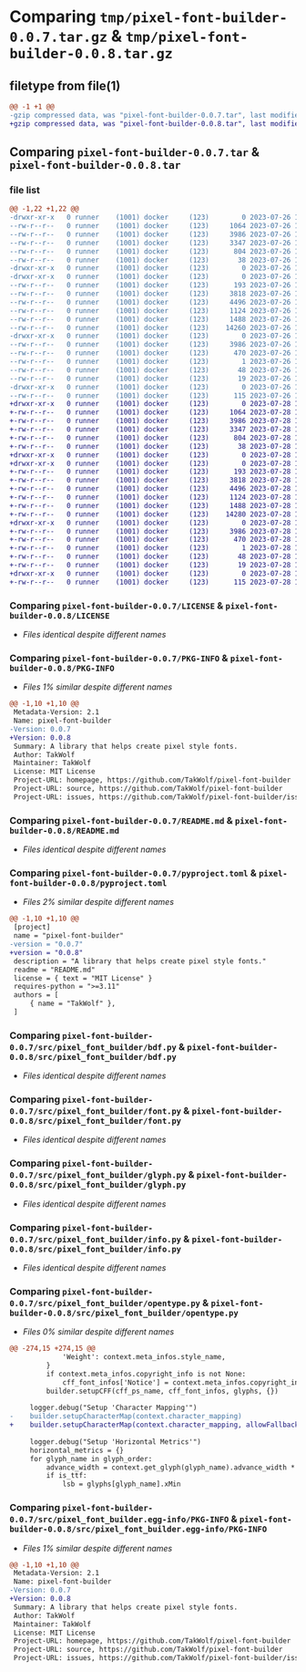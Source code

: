 # Comparing `tmp/pixel-font-builder-0.0.7.tar.gz` & `tmp/pixel-font-builder-0.0.8.tar.gz`

## filetype from file(1)

```diff
@@ -1 +1 @@
-gzip compressed data, was "pixel-font-builder-0.0.7.tar", last modified: Wed Jul 26 11:13:40 2023, max compression
+gzip compressed data, was "pixel-font-builder-0.0.8.tar", last modified: Fri Jul 28 12:23:34 2023, max compression
```

## Comparing `pixel-font-builder-0.0.7.tar` & `pixel-font-builder-0.0.8.tar`

### file list

```diff
@@ -1,22 +1,22 @@
-drwxr-xr-x   0 runner    (1001) docker     (123)        0 2023-07-26 11:13:40.620792 pixel-font-builder-0.0.7/
--rw-r--r--   0 runner    (1001) docker     (123)     1064 2023-07-26 11:13:23.000000 pixel-font-builder-0.0.7/LICENSE
--rw-r--r--   0 runner    (1001) docker     (123)     3986 2023-07-26 11:13:40.620792 pixel-font-builder-0.0.7/PKG-INFO
--rw-r--r--   0 runner    (1001) docker     (123)     3347 2023-07-26 11:13:23.000000 pixel-font-builder-0.0.7/README.md
--rw-r--r--   0 runner    (1001) docker     (123)      804 2023-07-26 11:13:23.000000 pixel-font-builder-0.0.7/pyproject.toml
--rw-r--r--   0 runner    (1001) docker     (123)       38 2023-07-26 11:13:40.620792 pixel-font-builder-0.0.7/setup.cfg
-drwxr-xr-x   0 runner    (1001) docker     (123)        0 2023-07-26 11:13:40.620792 pixel-font-builder-0.0.7/src/
-drwxr-xr-x   0 runner    (1001) docker     (123)        0 2023-07-26 11:13:40.620792 pixel-font-builder-0.0.7/src/pixel_font_builder/
--rw-r--r--   0 runner    (1001) docker     (123)      193 2023-07-26 11:13:23.000000 pixel-font-builder-0.0.7/src/pixel_font_builder/__init__.py
--rw-r--r--   0 runner    (1001) docker     (123)     3818 2023-07-26 11:13:23.000000 pixel-font-builder-0.0.7/src/pixel_font_builder/bdf.py
--rw-r--r--   0 runner    (1001) docker     (123)     4496 2023-07-26 11:13:23.000000 pixel-font-builder-0.0.7/src/pixel_font_builder/font.py
--rw-r--r--   0 runner    (1001) docker     (123)     1124 2023-07-26 11:13:23.000000 pixel-font-builder-0.0.7/src/pixel_font_builder/glyph.py
--rw-r--r--   0 runner    (1001) docker     (123)     1488 2023-07-26 11:13:23.000000 pixel-font-builder-0.0.7/src/pixel_font_builder/info.py
--rw-r--r--   0 runner    (1001) docker     (123)    14260 2023-07-26 11:13:23.000000 pixel-font-builder-0.0.7/src/pixel_font_builder/opentype.py
-drwxr-xr-x   0 runner    (1001) docker     (123)        0 2023-07-26 11:13:40.620792 pixel-font-builder-0.0.7/src/pixel_font_builder.egg-info/
--rw-r--r--   0 runner    (1001) docker     (123)     3986 2023-07-26 11:13:40.000000 pixel-font-builder-0.0.7/src/pixel_font_builder.egg-info/PKG-INFO
--rw-r--r--   0 runner    (1001) docker     (123)      470 2023-07-26 11:13:40.000000 pixel-font-builder-0.0.7/src/pixel_font_builder.egg-info/SOURCES.txt
--rw-r--r--   0 runner    (1001) docker     (123)        1 2023-07-26 11:13:40.000000 pixel-font-builder-0.0.7/src/pixel_font_builder.egg-info/dependency_links.txt
--rw-r--r--   0 runner    (1001) docker     (123)       48 2023-07-26 11:13:40.000000 pixel-font-builder-0.0.7/src/pixel_font_builder.egg-info/requires.txt
--rw-r--r--   0 runner    (1001) docker     (123)       19 2023-07-26 11:13:40.000000 pixel-font-builder-0.0.7/src/pixel_font_builder.egg-info/top_level.txt
-drwxr-xr-x   0 runner    (1001) docker     (123)        0 2023-07-26 11:13:40.620792 pixel-font-builder-0.0.7/tests/
--rw-r--r--   0 runner    (1001) docker     (123)      115 2023-07-26 11:13:23.000000 pixel-font-builder-0.0.7/tests/test_.py
+drwxr-xr-x   0 runner    (1001) docker     (123)        0 2023-07-28 12:23:34.417937 pixel-font-builder-0.0.8/
+-rw-r--r--   0 runner    (1001) docker     (123)     1064 2023-07-28 12:23:24.000000 pixel-font-builder-0.0.8/LICENSE
+-rw-r--r--   0 runner    (1001) docker     (123)     3986 2023-07-28 12:23:34.417937 pixel-font-builder-0.0.8/PKG-INFO
+-rw-r--r--   0 runner    (1001) docker     (123)     3347 2023-07-28 12:23:24.000000 pixel-font-builder-0.0.8/README.md
+-rw-r--r--   0 runner    (1001) docker     (123)      804 2023-07-28 12:23:24.000000 pixel-font-builder-0.0.8/pyproject.toml
+-rw-r--r--   0 runner    (1001) docker     (123)       38 2023-07-28 12:23:34.417937 pixel-font-builder-0.0.8/setup.cfg
+drwxr-xr-x   0 runner    (1001) docker     (123)        0 2023-07-28 12:23:34.413936 pixel-font-builder-0.0.8/src/
+drwxr-xr-x   0 runner    (1001) docker     (123)        0 2023-07-28 12:23:34.413936 pixel-font-builder-0.0.8/src/pixel_font_builder/
+-rw-r--r--   0 runner    (1001) docker     (123)      193 2023-07-28 12:23:24.000000 pixel-font-builder-0.0.8/src/pixel_font_builder/__init__.py
+-rw-r--r--   0 runner    (1001) docker     (123)     3818 2023-07-28 12:23:24.000000 pixel-font-builder-0.0.8/src/pixel_font_builder/bdf.py
+-rw-r--r--   0 runner    (1001) docker     (123)     4496 2023-07-28 12:23:24.000000 pixel-font-builder-0.0.8/src/pixel_font_builder/font.py
+-rw-r--r--   0 runner    (1001) docker     (123)     1124 2023-07-28 12:23:24.000000 pixel-font-builder-0.0.8/src/pixel_font_builder/glyph.py
+-rw-r--r--   0 runner    (1001) docker     (123)     1488 2023-07-28 12:23:24.000000 pixel-font-builder-0.0.8/src/pixel_font_builder/info.py
+-rw-r--r--   0 runner    (1001) docker     (123)    14280 2023-07-28 12:23:24.000000 pixel-font-builder-0.0.8/src/pixel_font_builder/opentype.py
+drwxr-xr-x   0 runner    (1001) docker     (123)        0 2023-07-28 12:23:34.417937 pixel-font-builder-0.0.8/src/pixel_font_builder.egg-info/
+-rw-r--r--   0 runner    (1001) docker     (123)     3986 2023-07-28 12:23:34.000000 pixel-font-builder-0.0.8/src/pixel_font_builder.egg-info/PKG-INFO
+-rw-r--r--   0 runner    (1001) docker     (123)      470 2023-07-28 12:23:34.000000 pixel-font-builder-0.0.8/src/pixel_font_builder.egg-info/SOURCES.txt
+-rw-r--r--   0 runner    (1001) docker     (123)        1 2023-07-28 12:23:34.000000 pixel-font-builder-0.0.8/src/pixel_font_builder.egg-info/dependency_links.txt
+-rw-r--r--   0 runner    (1001) docker     (123)       48 2023-07-28 12:23:34.000000 pixel-font-builder-0.0.8/src/pixel_font_builder.egg-info/requires.txt
+-rw-r--r--   0 runner    (1001) docker     (123)       19 2023-07-28 12:23:34.000000 pixel-font-builder-0.0.8/src/pixel_font_builder.egg-info/top_level.txt
+drwxr-xr-x   0 runner    (1001) docker     (123)        0 2023-07-28 12:23:34.417937 pixel-font-builder-0.0.8/tests/
+-rw-r--r--   0 runner    (1001) docker     (123)      115 2023-07-28 12:23:24.000000 pixel-font-builder-0.0.8/tests/test_.py
```

### Comparing `pixel-font-builder-0.0.7/LICENSE` & `pixel-font-builder-0.0.8/LICENSE`

 * *Files identical despite different names*

### Comparing `pixel-font-builder-0.0.7/PKG-INFO` & `pixel-font-builder-0.0.8/PKG-INFO`

 * *Files 1% similar despite different names*

```diff
@@ -1,10 +1,10 @@
 Metadata-Version: 2.1
 Name: pixel-font-builder
-Version: 0.0.7
+Version: 0.0.8
 Summary: A library that helps create pixel style fonts.
 Author: TakWolf
 Maintainer: TakWolf
 License: MIT License
 Project-URL: homepage, https://github.com/TakWolf/pixel-font-builder
 Project-URL: source, https://github.com/TakWolf/pixel-font-builder
 Project-URL: issues, https://github.com/TakWolf/pixel-font-builder/issues
```

### Comparing `pixel-font-builder-0.0.7/README.md` & `pixel-font-builder-0.0.8/README.md`

 * *Files identical despite different names*

### Comparing `pixel-font-builder-0.0.7/pyproject.toml` & `pixel-font-builder-0.0.8/pyproject.toml`

 * *Files 2% similar despite different names*

```diff
@@ -1,10 +1,10 @@
 [project]
 name = "pixel-font-builder"
-version = "0.0.7"
+version = "0.0.8"
 description = "A library that helps create pixel style fonts."
 readme = "README.md"
 license = { text = "MIT License" }
 requires-python = ">=3.11"
 authors = [
     { name = "TakWolf" },
 ]
```

### Comparing `pixel-font-builder-0.0.7/src/pixel_font_builder/bdf.py` & `pixel-font-builder-0.0.8/src/pixel_font_builder/bdf.py`

 * *Files identical despite different names*

### Comparing `pixel-font-builder-0.0.7/src/pixel_font_builder/font.py` & `pixel-font-builder-0.0.8/src/pixel_font_builder/font.py`

 * *Files identical despite different names*

### Comparing `pixel-font-builder-0.0.7/src/pixel_font_builder/glyph.py` & `pixel-font-builder-0.0.8/src/pixel_font_builder/glyph.py`

 * *Files identical despite different names*

### Comparing `pixel-font-builder-0.0.7/src/pixel_font_builder/info.py` & `pixel-font-builder-0.0.8/src/pixel_font_builder/info.py`

 * *Files identical despite different names*

### Comparing `pixel-font-builder-0.0.7/src/pixel_font_builder/opentype.py` & `pixel-font-builder-0.0.8/src/pixel_font_builder/opentype.py`

 * *Files 0% similar despite different names*

```diff
@@ -274,15 +274,15 @@
             'Weight': context.meta_infos.style_name,
         }
         if context.meta_infos.copyright_info is not None:
             cff_font_infos['Notice'] = context.meta_infos.copyright_info
         builder.setupCFF(cff_ps_name, cff_font_infos, glyphs, {})
 
     logger.debug("Setup 'Character Mapping'")
-    builder.setupCharacterMap(context.character_mapping)
+    builder.setupCharacterMap(context.character_mapping, allowFallback=True)
 
     logger.debug("Setup 'Horizontal Metrics'")
     horizontal_metrics = {}
     for glyph_name in glyph_order:
         advance_width = context.get_glyph(glyph_name).advance_width * context.opentype_configs.px_to_units
         if is_ttf:
             lsb = glyphs[glyph_name].xMin
```

### Comparing `pixel-font-builder-0.0.7/src/pixel_font_builder.egg-info/PKG-INFO` & `pixel-font-builder-0.0.8/src/pixel_font_builder.egg-info/PKG-INFO`

 * *Files 1% similar despite different names*

```diff
@@ -1,10 +1,10 @@
 Metadata-Version: 2.1
 Name: pixel-font-builder
-Version: 0.0.7
+Version: 0.0.8
 Summary: A library that helps create pixel style fonts.
 Author: TakWolf
 Maintainer: TakWolf
 License: MIT License
 Project-URL: homepage, https://github.com/TakWolf/pixel-font-builder
 Project-URL: source, https://github.com/TakWolf/pixel-font-builder
 Project-URL: issues, https://github.com/TakWolf/pixel-font-builder/issues
```

